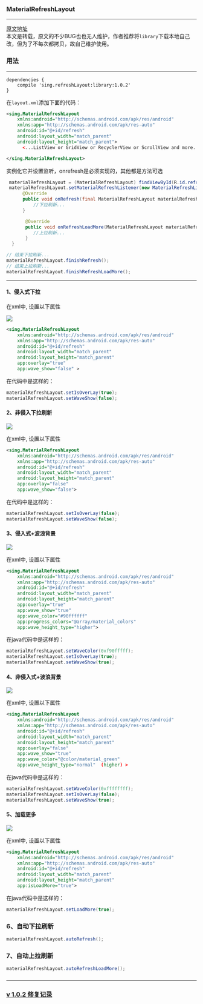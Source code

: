 ### MaterialRefreshLayout

---------------------------------------------------------------------------

[原文地址](https://github.com/android-cjj/Android-MaterialRefreshLayout)  
本文是转载，原文的不少BUG也也无人维护，作者推荐将`library`下载本地自己改，但为了不每次都拷贝，故自己维护使用。

### 用法
---------------------------------------------------------------------------

```
dependencies {
    compile 'sing.refreshLayout:library:1.0.2'
}
```

在`layout.xml`添加下面的代码：

```xml
<sing.MaterialRefreshLayout
    xmlns:android="http://schemas.android.com/apk/res/android"
    xmlns:app="http://schemas.android.com/apk/res-auto"
    android:id="@+id/refresh"
    android:layout_width="match_parent"
    android:layout_height="match_parent">
      <...ListView or GridView or RecyclerView or ScrollView and more...>

</sing.MaterialRefreshLayout>
```
实例化它并设置监听，onrefresh是必须实现的，其他都是方法可选

```java
 materialRefreshLayout = (MaterialRefreshLayout) findViewById(R.id.refresh);
 materialRefreshLayout.setMaterialRefreshListener(new MaterialRefreshListener() {
      @Override
      public void onRefresh(final MaterialRefreshLayout materialRefreshLayout) {
          //下拉刷新...
      }

       @Override
       public void onRefreshLoadMore(MaterialRefreshLayout materialRefreshLayout) {
       	  //上拉刷新...
       }
  }

// 结束下拉刷新...
materialRefreshLayout.finishRefresh();
// 结束上拉刷新...
materialRefreshLayout.finishRefreshLoadMore();
```

----------------------------------------------
#### 1、侵入式下拉
在xml中, 设置以下属性

![](http://oupjofqw3.bkt.clouddn.com/material_refresh_layout_01.jpg?imageView2/2/w/400/h/300/q/100|imageslim)

```XML
<sing.MaterialRefreshLayout
    xmlns:android="http://schemas.android.com/apk/res/android"
    xmlns:app="http://schemas.android.com/apk/res-auto"
    android:id="@+id/refresh"
    android:layout_width="match_parent"
    android:layout_height="match_parent"
    app:overlay="true"
    app:wave_show="false" >
```
在代码中是这样的：

```JAVA
materialRefreshLayout.setIsOverLay(true);
materialRefreshLayout.setWaveShow(false);
```
#### 2、非侵入下拉刷新

![](http://oupjofqw3.bkt.clouddn.com/material_refresh_layout_02.jpg?imageView2/2/w/400/h/300/q/100|imageslim)

在xml中, 设置以下属性

```XML
<sing.MaterialRefreshLayout
    xmlns:android="http://schemas.android.com/apk/res/android"
    xmlns:app="http://schemas.android.com/apk/res-auto"
    android:id="@+id/refresh"
    android:layout_width="match_parent"
    android:layout_height="match_parent"
    app:overlay="false"
    app:wave_show="false">
```
在代码中是这样的：

```JAVA
materialRefreshLayout.setIsOverLay(false);
materialRefreshLayout.setWaveShow(false);
```
#### 3、侵入式+波浪背景

![](http://oupjofqw3.bkt.clouddn.com/material_refresh_layout_03.jpg?imageView2/2/w/400/h/300/q/100|imageslim)

在xml中, 设置以下属性

```XML
<sing.MaterialRefreshLayout
    xmlns:android="http://schemas.android.com/apk/res/android"
    xmlns:app="http://schemas.android.com/apk/res-auto"
    android:id="@+id/refresh"
    android:layout_width="match_parent"
    android:layout_height="match_parent"
    app:overlay="true"
    app:wave_show="true"
    app:wave_color="#90ffffff"
    app:progress_colors="@array/material_colors"
    app:wave_height_type="higher">
```
在java代码中是这样的：

```JAVA
materialRefreshLayout.setWaveColor(0xf90fffff);
materialRefreshLayout.setIsOverLay(true);
materialRefreshLayout.setWaveShow(true);
```
#### 4、非侵入式+波浪背景

![](http://oupjofqw3.bkt.clouddn.com/material_refresh_layout_04.jpg?imageView2/2/w/400/h/300/q/100|imageslim)

在xml中, 设置以下属性

```XML
<sing.MaterialRefreshLayout
    xmlns:android="http://schemas.android.com/apk/res/android"
    xmlns:app="http://schemas.android.com/apk/res-auto"
    android:id="@+id/refresh"
    android:layout_width="match_parent"
    android:layout_height="match_parent"
    app:overlay="false"
    app:wave_show="true"
    app:wave_color="@color/material_green"
    app:wave_height_type="normal"  (higher) >
```
在java代码中是这样的：

```JAVA
materialRefreshLayout.setWaveColor(0xffffffff);
materialRefreshLayout.setIsOverLay(false);
materialRefreshLayout.setWaveShow(true);
```
#### 5、加载更多

![](http://oupjofqw3.bkt.clouddn.com/material_refresh_layout_05.jpg?imageView2/2/w/400/h/300/q/100|imageslim)

在xml中, 设置以下属性

```XML
<sing.MaterialRefreshLayout
    xmlns:android="http://schemas.android.com/apk/res/android"
    xmlns:app="http://schemas.android.com/apk/res-auto"
    android:id="@+id/refresh"
    android:layout_width="match_parent"
    android:layout_height="match_parent"
    app:isLoadMore="true">
```
在java代码中是这样的：

```JAVA
materialRefreshLayout.setLoadMore(true);
```
### 6、自动下拉刷新

```JAVA
materialRefreshLayout.autoRefresh();
```
### 7、自动上拉刷新

```JAVA
materialRefreshLayout.autoRefreshLoadMore();
```

###
----------------------------------------------

### [v 1.0.2 修复记录](https://github.com/Sing1/MaterialRefreshLayout/blob/master/v1.0.2.md)
